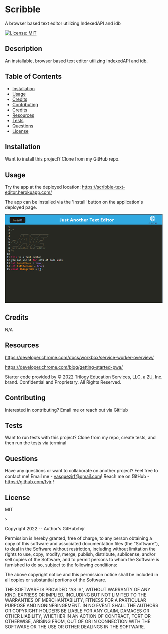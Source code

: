 # Scribble

A browser based text editor utilizing IndexedAPI and idb

[![License: MIT](https://img.shields.io/badge/License-MIT-yellow.svg)](https://opensource.org/licenses/MIT)

## Description

An installable, browser based text editor utilizing IndexedAPI and idb.

## Table of Contents

- [Installation](#installation)
- [Usage](#usage)
- [Credits](#credits)
- [Contributing](#contributing)
- [Credits](#credits)
- [Resources](#resources)
- [Tests](#tests)
- [Questions](#questions)
- [License](#license)

## Installation

Want to install this project?
Clone from my GitHub repo.

## Usage

Try the app at the deployed location: https://scribble-text-editor.herokuapp.com/

The app can be installed via the 'Install' button on the application's deployed page.

![Project mock-up image.](./Assets/screenshot.PNG)

## Credits

N/A

## Resources

https://developer.chrome.com/docs/workbox/service-worker-overview/

https://developer.chrome.com/blog/getting-started-pwa/

Starter code provided by © 2022 Trilogy Education Services, LLC, a 2U, Inc. brand. Confidential and Proprietary. All Rights Reserved.

## Contributing

Interested in contributing?
Email me or reach out via GitHub

## Tests

Want to run tests with this project?
Clone from my repo, create tests, and then run the tests via terminal

## Questions

Have any questions or want to collaborate on another project?
Feel free to contact me!
Email me - vasquezjrf@gmail.com!
Reach me on GitHub - https://github.com/fvjr !

## License

MIT

    >

Copyright 2022 -- Author's GitHub:fvjr

Permission is hereby granted, free of charge, to any person obtaining a copy of this software and associated documentation files (the "Software"), to deal in the Software without restriction, including without limitation the rights to use, copy, modify, merge, publish, distribute, sublicense, and/or sell copies of the Software, and to permit persons to whom the Software is furnished to do so, subject to the following conditions:

The above copyright notice and this permission notice shall be included in all copies or substantial portions of the Software.

THE SOFTWARE IS PROVIDED "AS IS", WITHOUT WARRANTY OF ANY KIND, EXPRESS OR IMPLIED, INCLUDING BUT NOT LIMITED TO THE WARRANTIES OF MERCHANTABILITY, FITNESS FOR A PARTICULAR PURPOSE AND NONINFRINGEMENT. IN NO EVENT SHALL THE AUTHORS OR COPYRIGHT HOLDERS BE LIABLE FOR ANY CLAIM, DAMAGES OR OTHER LIABILITY, WHETHER IN AN ACTION OF CONTRACT, TORT OR OTHERWISE, ARISING FROM, OUT OF OR IN CONNECTION WITH THE SOFTWARE OR THE USE OR OTHER DEALINGS IN THE SOFTWARE.
